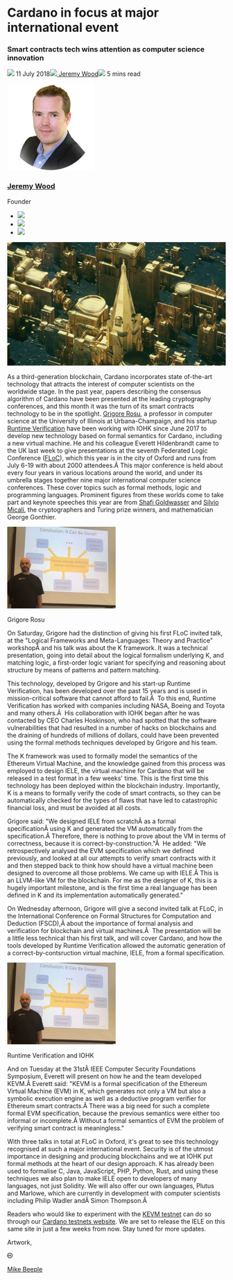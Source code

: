 # Cardano in focus at major international event
### **Smart contracts tech wins attention as computer science innovation**
![](img/2018-07-11-cardano-in-focus-at-major-international-event.002.png) 11 July 2018![](img/2018-07-11-cardano-in-focus-at-major-international-event.002.png)[ Jeremy Wood](/en/blog/authors/jeremy-wood/page-1/)![](img/2018-07-11-cardano-in-focus-at-major-international-event.003.png) 5 mins read

![Jeremy Wood](img/2018-07-11-cardano-in-focus-at-major-international-event.004.png)[](/en/blog/authors/jeremy-wood/page-1/)
### [**Jeremy Wood**](/en/blog/authors/jeremy-wood/page-1/)
Founder

- ![](img/2018-07-11-cardano-in-focus-at-major-international-event.005.png)[](tmp///www.youtube.com/watch?v=E2G9xLYpR1c "YouTube")
- ![](img/2018-07-11-cardano-in-focus-at-major-international-event.006.png)[](tmp///jp.linkedin.com/in/jeremykwood "LinkedIn")
- ![](img/2018-07-11-cardano-in-focus-at-major-international-event.007.png)[](tmp///twitter.com/iohk_jeremy "Twitter")

![Cardano in focus at major international event](img/2018-07-11-cardano-in-focus-at-major-international-event.008.jpeg)

As a third-generation blockchain, Cardano incorporates state of-the-art technology that attracts the interest of computer scientists on the worldwide stage. In the past year, papers describing the consensus algorithm of Cardano have been presented at the leading cryptography conferences, and this month it was the turn of its smart contracts technology to be in the spotlight. [Grigore Rosu](http://fsl.cs.illinois.edu/index.php/Grigore_Rosu "Grigore Rosu, fsl.cs.illinois.edu"), a professor in computer science at the University of Illinois at Urbana-Champaign, and his startup [Runtime Verification](https://runtimeverification.com/ "runtimeverification.com") have been working with IOHK since June 2017 to develop new technology based on formal semantics for Cardano, including a new virtual machine. He and his colleague Everett Hildenbrandt came to the UK last week to give presentations at the seventh Federated Logic Conference ([FLoC](http://www.floc2018.org/ "FLoC")), which this year is in the city of Oxford and runs from July 6-19 with about 2000 attendees.Â This major conference is held about every four years in various locations around the world, and under its umbrella stages together nine major international computer science conferences. These cover topics such as formal methods, logic and programming languages. Prominent figures from these worlds come to take part and keynote speeches this year are from [Shafi Goldwasser](https://www.csail.mit.edu/person/shafi-goldwasser "people.csail.mit.edu") and [Silvio Micali](https://people.csail.mit.edu/silvio/ "people.csail.mit.edu"), the cryptographers and Turing prize winners, and mathematician George Gonthier.

![](img/2018-07-11-cardano-in-focus-at-major-international-event.009.jpeg) 

Grigore Rosu

On Saturday, Grigore had the distinction of giving his first FLoC invited talk, at the "Logical Frameworks and Meta-Languages: Theory and Practice" workshopÂ and his talk was about the K framework. It was a technical presentation, going into detail about the logical formalism underlying K, and matching logic, a first-order logic variant for specifying and reasoning about structure by means of patterns and pattern matching.

This technology, developed by Grigore and his start-up Runtime Verification, has been developed over the past 15 years and is used in mission-critical software that cannot afford to fail.Â  To this end, Runtime Verification has worked with companies including NASA, Boeing and Toyota and many others.Â  His collaboration with IOHK began after he was contacted by CEO Charles Hoskinson, who had spotted that the software vulnerabilities that had resulted in a number of hacks on blockchains and the draining of hundreds of millions of dollars, could have been prevented using the formal methods techniques developed by Grigore and his team.

The K framework was used to formally model the semantics of the Ethereum Virtual Machine, and the knowledge gained from this process was employed to design IELE, the virtual machine for Cardano that will be released in a test format in a few weeks' time. This is the first time this technology has been deployed within the blockchain industry. Importantly, K is a means to formally verify the code of smart contracts, so they can be automatically checked for the types of flaws that have led to catastrophic financial loss, and must be avoided at all costs.

Grigore said: "We designed IELE from scratchÂ as a formal specificationÂ using K and generated the VM automatically from the specification.Â Therefore, there is nothing to prove about the VM in terms of correctness, because it is correct-by-construction."Â  He added: "We retrospectively analysed the EVM specification which we defined previously, and looked at all our attempts to verify smart contracts with it and then stepped back to think how should have a virtual machine been designed to overcome all those problems. We came up with IELE.Â This is an LLVM-like VM for the blockchain. For me as the designer of K, this is a hugely important milestone, and is the first time a real language has been defined in K and its implementation automatically generated."

On Wednesday afternoon, Grigore will give a second invited talk at FLoC, in the International Conference on Formal Structures for Computation and Deduction (FSCD),Â about the importance of formal analysis and verification for blockchain and virtual machines.Â  The presentation will be a little less technical than his first talk, and will cover Cardano, and how the tools developed by Runtime Verification allowed the automatic generation of a correct-by-contsruction virtual machine, IELE, from a formal specification.

![](img/2018-07-11-cardano-in-focus-at-major-international-event.009.jpeg) 

Runtime Verification and IOHK

And on Tuesday at the 31stÂ IEEE Computer Security Foundations Symposium, Everett will present on how he and the team developed KEVM.Â Everett said: "KEVM is a formal specification of the Ethereum Virtual Machine (EVM) in K, which generates not only a VM but also a symbolic execution engine as well as a deductive program verifier for Ethereum smart contracts.Â There was a big need for such a complete formal EVM specification, because the previous semantics were either too informal or incomplete.Â Without a formal semantics of EVM the problem of verifying smart contract is meaningless."

With three talks in total at FLoC in Oxford, it's great to see this technology recognised at such a major international event. Security is of the utmost importance in designing and producing blockchains and we at IOHK put formal methods at the heart of our design approach. K has already been used to formalise C, Java, JavaScript, PHP, Python, Rust, and using these techniques we also plan to make IELE open to developers of many languages, not just Solidity. We will also offer our own languages, Plutus and Marlowe, which are currently in development with computer scientists including Philip Wadler andÂ Simon Thompson.Â 

Readers who would like to experiment with the [KEVM testnet](/en/blog/first-cardano-testnet-launches-for-smart-contracts/) can do so through our [Cardano testnets website](https://testnet.iohkdev.io/ "Cardano Testnets, testnet.iohkdev.io"). We are set to release the IELE on this same site in just a few weeks from now. Stay tuned for more updates.

Artwork, [](https://creativecommons.org/licenses/by/4.0/ "Creative Commons")

![Creative Commons](img/2018-07-11-cardano-in-focus-at-major-international-event.010.png)[](https://creativecommons.org/licenses/by/4.0/ "Creative Commons")[](http://www.beeple-crap.com)

[Mike Beeple](http://www.beeple-crap.com)
